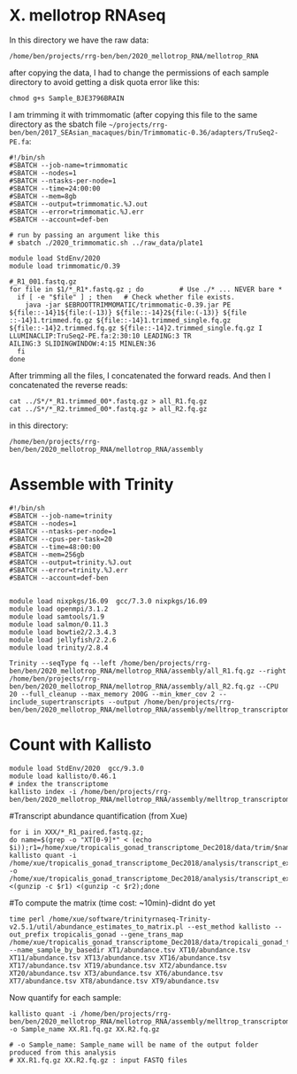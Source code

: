 # X. mellotrop RNAseq


In this directory we have the raw data:
```
/home/ben/projects/rrg-ben/ben/2020_mellotrop_RNA/mellotrop_RNA
```
after copying the data, I had to change the permissions of each sample directory to avoid getting a disk quota error like this:
```
chmod g+s Sample_BJE3796BRAIN
```

I am trimming it with trimmomatic (after copying this file to the same directory as the sbatch file `~/projects/rrg-ben/ben/2017_SEAsian_macaques/bin/Trimmomatic-0.36/adapters/TruSeq2-PE.fa`:
```
#!/bin/sh
#SBATCH --job-name=trimmomatic
#SBATCH --nodes=1
#SBATCH --ntasks-per-node=1
#SBATCH --time=24:00:00
#SBATCH --mem=8gb
#SBATCH --output=trimmomatic.%J.out
#SBATCH --error=trimmomatic.%J.err
#SBATCH --account=def-ben

# run by passing an argument like this
# sbatch ./2020_trimmomatic.sh ../raw_data/plate1

module load StdEnv/2020
module load trimmomatic/0.39

#_R1_001.fastq.gz
for file in $1/*_R1*.fastq.gz ; do         # Use ./* ... NEVER bare *
  if [ -e "$file" ] ; then   # Check whether file exists.
	java -jar $EBROOTTRIMMOMATIC/trimmomatic-0.39.jar PE ${file::-14}1${file:(-13)} ${file::-14}2${file:(-13)} ${file
::-14}1.trimmed.fq.gz ${file::-14}1.trimmed_single.fq.gz ${file::-14}2.trimmed.fq.gz ${file::-14}2.trimmed_single.fq.gz I
LLUMINACLIP:TruSeq2-PE.fa:2:30:10 LEADING:3 TR
AILING:3 SLIDINGWINDOW:4:15 MINLEN:36
  fi
done
```

After trimming all the files, I concatenated the forward reads. And then I concatenated the reverse reads:
```
cat ../S*/*_R1.trimmed_00*.fastq.gz > all_R1.fq.gz
cat ../S*/*_R2.trimmed_00*.fastq.gz > all_R2.fq.gz
```
in this directory:
```
/home/ben/projects/rrg-ben/ben/2020_mellotrop_RNA/mellotrop_RNA/assembly
```
# Assemble with Trinity


```
#!/bin/sh
#SBATCH --job-name=trinity
#SBATCH --nodes=1
#SBATCH --ntasks-per-node=1
#SBATCH --cpus-per-task=20
#SBATCH --time=48:00:00
#SBATCH --mem=256gb
#SBATCH --output=trinity.%J.out
#SBATCH --error=trinity.%J.err
#SBATCH --account=def-ben


module load nixpkgs/16.09  gcc/7.3.0 nixpkgs/16.09
module load openmpi/3.1.2
module load samtools/1.9
module load salmon/0.11.3
module load bowtie2/2.3.4.3
module load jellyfish/2.2.6
module load trinity/2.8.4

Trinity --seqType fq --left /home/ben/projects/rrg-ben/ben/2020_mellotrop_RNA/mellotrop_RNA/assembly/all_R1.fq.gz --right /home/ben/projects/rrg-ben/ben/2020_mellotrop_RNA/mellotrop_RNA/assembly/all_R2.fq.gz --CPU 20 --full_cleanup --max_memory 200G --min_kmer_cov 2 --include_supertranscripts --output /home/ben/projects/rrg-ben/ben/2020_mellotrop_RNA/mellotrop_RNA/assembly/melltrop_transcriptome_trinityOut
```

# Count with Kallisto

```
module load StdEnv/2020  gcc/9.3.0
module load kallisto/0.46.1
# index the transcriptome
kallisto index -i /home/ben/projects/rrg-ben/ben/2020_mellotrop_RNA/mellotrop_RNA/assembly/melltrop_transcriptome_trinityOut
```



#Transcript abundance quantification (from Xue)
```
for i in XXX/*_R1_paired.fastq.gz; 
do name=$(grep -o "XT[0-9]*" < (echo $i));r1=/home/xue/tropicalis_gonad_transcriptome_Dec2018/data/trim/$name\_R1_paired.fastq.gz;r2=/home/xue/tropicalis_gonad_transcriptome_Dec2018/data/trim/$name\_R2_paired.fastq.gz; 
kallisto quant -i /home/xue/tropicalis_gonad_transcriptome_Dec2018/analysis/transcript_expression_raw_count/kallisto_indexing_transcriptome/tropicalis_transcriptome_trinityOut.Trinity.fasta.kallisto_idx  -o /home/xue/tropicalis_gonad_transcriptome_Dec2018/analysis/transcript_expression_raw_count//$name <(gunzip -c $r1) <(gunzip -c $r2);done
```
#To compute the matrix (time cost: ~10min)-didnt do yet
```
time perl /home/xue/software/trinityrnaseq-Trinity-v2.5.1/util/abundance_estimates_to_matrix.pl --est_method kallisto --out_prefix tropicalis_gonad --gene_trans_map /home/xue/tropicalis_gonad_transcriptome_Dec2018/data/tropicali_gonad_transcriptome_trinityOut/tropicalis_gonad_supertranscriptome_dec2018/tropicalis_transcriptome_trinityOut.Trinity.fasta.gene_trans_map --name_sample_by_basedir XT1/abundance.tsv XT10/abundance.tsv XT11/abundance.tsv XT13/abundance.tsv XT16/abundance.tsv XT17/abundance.tsv XT19/abundance.tsv XT2/abundance.tsv XT20/abundance.tsv XT3/abundance.tsv XT6/abundance.tsv XT7/abundance.tsv XT8/abundance.tsv XT9/abundance.tsv
```


Now quantify for each sample:
```
kallisto quant -i /home/ben/projects/rrg-ben/ben/2020_mellotrop_RNA/mellotrop_RNA/assembly/melltrop_transcriptome_trinityOut.idx -o Sample_name XX.R1.fq.gz XX.R2.fq.gz

# -o Sample_name: Sample_name will be name of the output folder produced from this analysis
# XX.R1.fq.gz XX.R2.fq.gz : input FASTQ files
```

